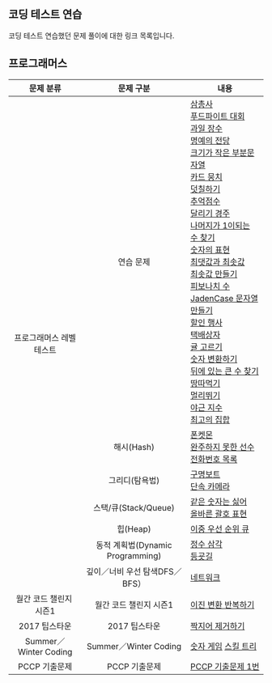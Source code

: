 코딩 테스트 연습
-

코딩 테스트 연습했던 문제 풀이에 대한 링크 목록입니다.

프로그래머스
-

<table>
  <thead>
    <tr>
      <th style="text-align: center;">문제 분류</th>
      <th style="text-align: center;">문제 구분</th>
      <th style="text-align: center;">내용</th>
    </tr>
  </thead>
  <tbody>
    <tr>
      <td rowspan="7" style="text-align: center; vertical-align: middle;">프로그래머스 레벨 테스트</td>
      <td style="text-align: center;">연습 문제</td>
      <td>
        <a href="https://github.com/tbvjchvkfl/Practice_Coding_Test/tree/main/%ED%94%84%EB%A1%9C%EA%B7%B8%EB%9E%98%EB%A8%B8%EC%8A%A4/1/131705.%E2%80%85%EC%82%BC%EC%B4%9D%EC%82%AC">삼총사</a><br>
        <a href="https://github.com/tbvjchvkfl/Practice_Coding_Test/tree/main/%ED%94%84%EB%A1%9C%EA%B7%B8%EB%9E%98%EB%A8%B8%EC%8A%A4/1/134240.%E2%80%85%ED%91%B8%EB%93%9C%E2%80%85%ED%8C%8C%EC%9D%B4%ED%8A%B8%E2%80%85%EB%8C%80%ED%9A%8C">푸드파이트 대회</a><br>
        <a href="https://github.com/tbvjchvkfl/Practice_Coding_Test/tree/main/%ED%94%84%EB%A1%9C%EA%B7%B8%EB%9E%98%EB%A8%B8%EC%8A%A4/1/135808.%E2%80%85%EA%B3%BC%EC%9D%BC%E2%80%85%EC%9E%A5%EC%88%98">과일 장수</a><br>
        <a href="https://github.com/tbvjchvkfl/Practice_Coding_Test/tree/main/%ED%94%84%EB%A1%9C%EA%B7%B8%EB%9E%98%EB%A8%B8%EC%8A%A4/1/138477.%E2%80%85%EB%AA%85%EC%98%88%EC%9D%98%E2%80%85%EC%A0%84%EB%8B%B9%E2%80%85%EF%BC%881%EF%BC%89">명예의 전당</a><br>
        <a href="https://github.com/tbvjchvkfl/Practice_Coding_Test/tree/main/%ED%94%84%EB%A1%9C%EA%B7%B8%EB%9E%98%EB%A8%B8%EC%8A%A4/1/147355.%E2%80%85%ED%81%AC%EA%B8%B0%EA%B0%80%E2%80%85%EC%9E%91%EC%9D%80%E2%80%85%EB%B6%80%EB%B6%84%EB%AC%B8%EC%9E%90%EC%97%B4">크기가 작은 부분문자열</a><br>
        <a href="https://github.com/tbvjchvkfl/Practice_Coding_Test/tree/main/%ED%94%84%EB%A1%9C%EA%B7%B8%EB%9E%98%EB%A8%B8%EC%8A%A4/1/159994.%E2%80%85%EC%B9%B4%EB%93%9C%E2%80%85%EB%AD%89%EC%B9%98">카드 뭉치</a><br>
        <a href="https://github.com/tbvjchvkfl/Practice_Coding_Test/tree/main/%ED%94%84%EB%A1%9C%EA%B7%B8%EB%9E%98%EB%A8%B8%EC%8A%A4/1/161989.%E2%80%85%EB%8D%A7%EC%B9%A0%ED%95%98%EA%B8%B0">덧칠하기</a><br>
        <a href="https://github.com/tbvjchvkfl/Practice_Coding_Test/tree/main/%ED%94%84%EB%A1%9C%EA%B7%B8%EB%9E%98%EB%A8%B8%EC%8A%A4/1/176963.%E2%80%85%EC%B6%94%EC%96%B5%E2%80%85%EC%A0%90%EC%88%98">추억점수</a><br>
        <a href="https://github.com/tbvjchvkfl/Practice_Coding_Test/tree/main/%ED%94%84%EB%A1%9C%EA%B7%B8%EB%9E%98%EB%A8%B8%EC%8A%A4/1/178871.%E2%80%85%EB%8B%AC%EB%A6%AC%EA%B8%B0%E2%80%85%EA%B2%BD%EC%A3%BC">달리기 경주</a><br>
        <a href="https://github.com/tbvjchvkfl/Practice_Coding_Test/tree/main/%ED%94%84%EB%A1%9C%EA%B7%B8%EB%9E%98%EB%A8%B8%EC%8A%A4/1/87389.%E2%80%85%EB%82%98%EB%A8%B8%EC%A7%80%EA%B0%80%E2%80%851%EC%9D%B4%E2%80%85%EB%90%98%EB%8A%94%E2%80%85%EC%88%98%E2%80%85%EC%B0%BE%EA%B8%B0">나머지가 1이되는 수 찾기</a><br>
        <a href="https://github.com/tbvjchvkfl/Practice_Coding_Test/tree/main/%ED%94%84%EB%A1%9C%EA%B7%B8%EB%9E%98%EB%A8%B8%EC%8A%A4/2/12924.%E2%80%85%EC%88%AB%EC%9E%90%EC%9D%98%E2%80%85%ED%91%9C%ED%98%84">숫자의 표현</a><br>
        <a href="https://github.com/tbvjchvkfl/Practice_Coding_Test/tree/main/%ED%94%84%EB%A1%9C%EA%B7%B8%EB%9E%98%EB%A8%B8%EC%8A%A4/2/12939.%E2%80%85%EC%B5%9C%EB%8C%93%EA%B0%92%EA%B3%BC%E2%80%85%EC%B5%9C%EC%86%9F%EA%B0%92">최댓값과 최솟값</a><br>
        <a href="https://github.com/tbvjchvkfl/Practice_Coding_Test/tree/main/%ED%94%84%EB%A1%9C%EA%B7%B8%EB%9E%98%EB%A8%B8%EC%8A%A4/2/12941.%E2%80%85%EC%B5%9C%EC%86%9F%EA%B0%92%E2%80%85%EB%A7%8C%EB%93%A4%EA%B8%B0">최솟값 만들기</a><br>
        <a href="https://github.com/tbvjchvkfl/Practice_Coding_Test/tree/main/%ED%94%84%EB%A1%9C%EA%B7%B8%EB%9E%98%EB%A8%B8%EC%8A%A4/2/12945.%E2%80%85%ED%94%BC%EB%B3%B4%EB%82%98%EC%B9%98%E2%80%85%EC%88%98">피보나치 수</a><br>
        <a href="https://github.com/tbvjchvkfl/Practice_Coding_Test/tree/main/%ED%94%84%EB%A1%9C%EA%B7%B8%EB%9E%98%EB%A8%B8%EC%8A%A4/2/12951.%E2%80%85JadenCase%E2%80%85%EB%AC%B8%EC%9E%90%EC%97%B4%E2%80%85%EB%A7%8C%EB%93%A4%EA%B8%B0">JadenCase 문자열 만들기</a><br>
        <a href="https://github.com/tbvjchvkfl/Practice_Coding_Test/tree/main/%ED%94%84%EB%A1%9C%EA%B7%B8%EB%9E%98%EB%A8%B8%EC%8A%A4/2/131127.%E2%80%85%ED%95%A0%EC%9D%B8%E2%80%85%ED%96%89%EC%82%AC">할인 행사</a><br>
        <a href="https://github.com/tbvjchvkfl/Practice_Coding_Test/tree/main/%ED%94%84%EB%A1%9C%EA%B7%B8%EB%9E%98%EB%A8%B8%EC%8A%A4/2/131704.%E2%80%85%ED%83%9D%EB%B0%B0%EC%83%81%EC%9E%90">택배상자</a><br>
        <a href="https://github.com/tbvjchvkfl/Practice_Coding_Test/tree/main/%ED%94%84%EB%A1%9C%EA%B7%B8%EB%9E%98%EB%A8%B8%EC%8A%A4/2/138476.%E2%80%85%EA%B7%A4%E2%80%85%EA%B3%A0%EB%A5%B4%EA%B8%B0">귤 고르기</a><br>
        <a href="https://github.com/tbvjchvkfl/Practice_Coding_Test/tree/main/%ED%94%84%EB%A1%9C%EA%B7%B8%EB%9E%98%EB%A8%B8%EC%8A%A4/2/154538.%E2%80%85%EC%88%AB%EC%9E%90%E2%80%85%EB%B3%80%ED%99%98%ED%95%98%EA%B8%B0">숫자 변환하기</a><br>
        <a href="https://github.com/tbvjchvkfl/Practice_Coding_Test/tree/main/%ED%94%84%EB%A1%9C%EA%B7%B8%EB%9E%98%EB%A8%B8%EC%8A%A4/2/154539.%E2%80%85%EB%92%A4%EC%97%90%E2%80%85%EC%9E%88%EB%8A%94%E2%80%85%ED%81%B0%E2%80%85%EC%88%98%E2%80%85%EC%B0%BE%EA%B8%B0">뒤에 있는 큰 수 찾기</a><br>
        <a href="https://github.com/tbvjchvkfl/Practice_Coding_Test/tree/main/%ED%94%84%EB%A1%9C%EA%B7%B8%EB%9E%98%EB%A8%B8%EC%8A%A4/Lv.2/12913.%E2%80%85%EB%95%85%EB%94%B0%EB%A8%B9%EA%B8%B0">땅따먹기</a><br>
        <a href="https://github.com/tbvjchvkfl/Practice_Coding_Test/tree/main/%ED%94%84%EB%A1%9C%EA%B7%B8%EB%9E%98%EB%A8%B8%EC%8A%A4/Lv.2/12914.%E2%80%85%EB%A9%80%EB%A6%AC%E2%80%85%EB%9B%B0%EA%B8%B0">멀리뛰기</a><br>
        <a href="https://github.com/tbvjchvkfl/Practice_Coding_Test/tree/main/%ED%94%84%EB%A1%9C%EA%B7%B8%EB%9E%98%EB%A8%B8%EC%8A%A4/3/12927.%E2%80%85%EC%95%BC%EA%B7%BC%E2%80%85%EC%A7%80%EC%88%98">야근 지수</a><br>
        <a href="https://github.com/tbvjchvkfl/Practice_Coding_Test/tree/main/%ED%94%84%EB%A1%9C%EA%B7%B8%EB%9E%98%EB%A8%B8%EC%8A%A4/3/12938.%E2%80%85%EC%B5%9C%EA%B3%A0%EC%9D%98%E2%80%85%EC%A7%91%ED%95%A9">최고의 집합</a>
      </td>
    </tr>
    <tr>
      <td style="text-align: center;">해시(Hash)</td>
      <td>
        <a href="https://github.com/tbvjchvkfl/Practice_Coding_Test/tree/main/%ED%94%84%EB%A1%9C%EA%B7%B8%EB%9E%98%EB%A8%B8%EC%8A%A4/Lv.1/1845.%E2%80%85%ED%8F%B0%EC%BC%93%EB%AA%AC">폰켓몬</a><br>
        <a href="https://github.com/tbvjchvkfl/Practice_Coding_Test/tree/main/%ED%94%84%EB%A1%9C%EA%B7%B8%EB%9E%98%EB%A8%B8%EC%8A%A4/Lv.1/42576.%E2%80%85%EC%99%84%EC%A3%BC%ED%95%98%EC%A7%80%E2%80%85%EB%AA%BB%ED%95%9C%E2%80%85%EC%84%A0%EC%88%98">완주하지 못한 선수</a><br>
        <a href="https://github.com/tbvjchvkfl/Practice_Coding_Test/tree/main/%ED%94%84%EB%A1%9C%EA%B7%B8%EB%9E%98%EB%A8%B8%EC%8A%A4/Lv.2/42577.%E2%80%85%EC%A0%84%ED%99%94%EB%B2%88%ED%98%B8%E2%80%85%EB%AA%A9%EB%A1%9D">전화번호 목록</a>
      </td>
    </tr>
    <tr>
      <td style="text-align: center;">그리디(탐욕법)</td>
      <td>
        <a href="https://github.com/tbvjchvkfl/Practice_Coding_Test/tree/main/%ED%94%84%EB%A1%9C%EA%B7%B8%EB%9E%98%EB%A8%B8%EC%8A%A4/2/42885.%E2%80%85%EA%B5%AC%EB%AA%85%EB%B3%B4%ED%8A%B8">구명보트</a><br>
        <a href="https://github.com/tbvjchvkfl/Practice_Coding_Test/tree/main/%ED%94%84%EB%A1%9C%EA%B7%B8%EB%9E%98%EB%A8%B8%EC%8A%A4/3/42884.%E2%80%85%EB%8B%A8%EC%86%8D%EC%B9%B4%EB%A9%94%EB%9D%BC">단속 카메라</a>
      </td>
    </tr>
    <tr>
      <td style="text-align: center;">스택/큐(Stack/Queue)</td>
      <td>
        <a href="https://github.com/tbvjchvkfl/Practice_Coding_Test/tree/main/%ED%94%84%EB%A1%9C%EA%B7%B8%EB%9E%98%EB%A8%B8%EC%8A%A4/Lv.1/12906.%E2%80%85%EA%B0%99%EC%9D%80%E2%80%85%EC%88%AB%EC%9E%90%EB%8A%94%E2%80%85%EC%8B%AB%EC%96%B4">같은 숫자는 싫어</a><br>
        <a href="https://github.com/tbvjchvkfl/Practice_Coding_Test/tree/main/%ED%94%84%EB%A1%9C%EA%B7%B8%EB%9E%98%EB%A8%B8%EC%8A%A4/2/12909.%E2%80%85%EC%98%AC%EB%B0%94%EB%A5%B8%E2%80%85%EA%B4%84%ED%98%B8">올바른 괄호 표현</a>
      </td>
    </tr>
    <tr>
      <td style="text-align: center;">힙(Heap)</td>
      <td><a href="https://github.com/tbvjchvkfl/Practice_Coding_Test/tree/main/%ED%94%84%EB%A1%9C%EA%B7%B8%EB%9E%98%EB%A8%B8%EC%8A%A4/3/42628.%E2%80%85%EC%9D%B4%EC%A4%91%EC%9A%B0%EC%84%A0%EC%88%9C%EC%9C%84%ED%81%90">이중 우선 순위 큐</a></td>
    </tr>
    <tr>
      <td style="text-align: center;">동적 계획법(Dynamic Programming)</td>
      <td>
        <a href="https://github.com/tbvjchvkfl/Practice_Coding_Test/tree/main/%ED%94%84%EB%A1%9C%EA%B7%B8%EB%9E%98%EB%A8%B8%EC%8A%A4/3/43105.%E2%80%85%EC%A0%95%EC%88%98%E2%80%85%EC%82%BC%EA%B0%81%ED%98%95">정수 삼각</a><br>
        <a href="https://github.com/tbvjchvkfl/Practice_Coding_Test/tree/main/%ED%94%84%EB%A1%9C%EA%B7%B8%EB%9E%98%EB%A8%B8%EC%8A%A4/3/42898.%E2%80%85%EB%93%B1%EA%B5%A3%EA%B8%B8">등굣길</a>
      </td>
    </tr>
    <tr>
      <td style="text-align: center;">깊이／너비 우선 탐색DFS／BFS）</td>
      <td><a href="https://github.com/tbvjchvkfl/Practice_Coding_Test/tree/main/%ED%94%84%EB%A1%9C%EA%B7%B8%EB%9E%98%EB%A8%B8%EC%8A%A4/3/43162.%E2%80%85%EB%84%A4%ED%8A%B8%EC%9B%8C%ED%81%AC">네트워크</a></td>
    </tr>
    <tr>
      <td rowspan="1" style="text-align: center; vertical-align: middle;">월간 코드 챌린지 시즌1</td>
      <td style="text-align: center;">월간 코드 챌린지 시즌1</td>
      <td>
        <a href="https://github.com/tbvjchvkfl/Practice_Coding_Test/tree/main/%ED%94%84%EB%A1%9C%EA%B7%B8%EB%9E%98%EB%A8%B8%EC%8A%A4/2/70129.%E2%80%85%EC%9D%B4%EC%A7%84%E2%80%85%EB%B3%80%ED%99%98%E2%80%85%EB%B0%98%EB%B3%B5%ED%95%98%EA%B8%B0">이진 변환 반복하기</a>
      </td>
    </tr>
    <tr>
      <td rowspan="1" style="text-align: center; vertical-align: middle;">2017 팁스타운</td>
      <td style="text-align: center;">2017 팁스타운</td>
      <td>
        <a href="https://github.com/tbvjchvkfl/Practice_Coding_Test/tree/main/%ED%94%84%EB%A1%9C%EA%B7%B8%EB%9E%98%EB%A8%B8%EC%8A%A4/2/12973.%E2%80%85%EC%A7%9D%EC%A7%80%EC%96%B4%E2%80%85%EC%A0%9C%EA%B1%B0%ED%95%98%EA%B8%B0">짝지어 제거하기</a>
      </td>
    </tr>
    <tr>
      <td rowspan="1" style="text-align: center; vertical-align: middle;">Summer／Winter Coding</td>
      <td style="text-align: center;">Summer／Winter Coding</td>
      <td>
        <a href="https://github.com/tbvjchvkfl/Practice_Coding_Test/tree/main/%ED%94%84%EB%A1%9C%EA%B7%B8%EB%9E%98%EB%A8%B8%EC%8A%A4/3/12987.%E2%80%85%EC%88%AB%EC%9E%90%E2%80%85%EA%B2%8C%EC%9E%84">숫자 게임</a>
        <a href="https://github.com/tbvjchvkfl/Practice_Coding_Test/tree/main/%ED%94%84%EB%A1%9C%EA%B7%B8%EB%9E%98%EB%A8%B8%EC%8A%A4/Lv.2/%EC%8A%A4%ED%82%AC%20%ED%8A%B8%EB%A6%AC">스킬 트리</a>
      </td>
    </tr>
    <tr>
      <td rowspan="1" style="text-align: center; vertical-align: middle;">PCCP 기출문제</td>
      <td style="text-align: center;">PCCP 기출문제</td>
      <td>
        <a href="https://github.com/tbvjchvkfl/Practice_Coding_Test/tree/main/%ED%94%84%EB%A1%9C%EA%B7%B8%EB%9E%98%EB%A8%B8%EC%8A%A4/unrated/250137.%E2%80%85%EF%BC%BBPCCP%E2%80%85%EA%B8%B0%EC%B6%9C%EB%AC%B8%EC%A0%9C%EF%BC%BD%E2%80%851%EB%B2%88">PCCP 기출문제 1번</a>
      </td>
    </tr>
  </tbody>
</table>
